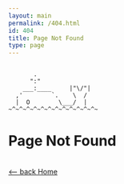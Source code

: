 ```yaml
---
layout: main
permalink: /404.html
id: 404
title: Page Not Found
type: page
---
```

```

       .
      ":"
    ___:____     |"\/"|
  ,'        `.    \  /
  |  O        \___/  |
~^~^~^~^~^~^~^~^~^~^~^~^~
```
# Page Not Found
<br/>
<a href="/">⟵ back Home</a>
